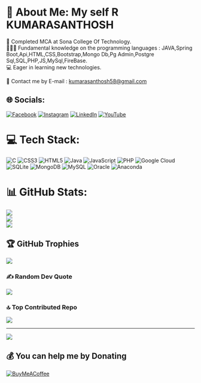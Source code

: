 # 💫 About Me: My self R KUMARASANTHOSH
  🌱 Completed MCA at Sona College Of Technology.<br> 👨🏻‍💻 Fundamental knowledge on the programming languages : JAVA,Spring Boot,Api,HTML,CSS,Bootstrap,Mongo Db,Pg Admin,Postgre Sql,SQL,PHP,JS,MySql,FireBase. <br>  💻 Eager in learning new technologies.
  
💬 Contact me  by E-mail : kumarasanthosh58@gmail.com


## 🌐 Socials:
[![Facebook](https://img.shields.io/badge/Facebook-%231877F2.svg?logo=Facebook&logoColor=white)](https://facebook.com/kumarasanthosh.santhosh) [![Instagram](https://img.shields.io/badge/Instagram-%23E4405F.svg?logo=Instagram&logoColor=white)](https://instagram.com/kumarasanthosh_rks) [![LinkedIn](https://img.shields.io/badge/LinkedIn-%230077B5.svg?logo=linkedin&logoColor=white)](https://linkedin.com/in/kumarasanthosh) [![YouTube](https://img.shields.io/badge/YouTube-%23FF0000.svg?logo=YouTube&logoColor=white)](https://www.youtube.com/@vadaipochewithjava)

# 💻 Tech Stack:
![C](https://img.shields.io/badge/c-%2300599C.svg?style=plastic&logo=c&logoColor=white) ![CSS3](https://img.shields.io/badge/css3-%231572B6.svg?style=plastic&logo=css3&logoColor=white) ![HTML5](https://img.shields.io/badge/html5-%23E34F26.svg?style=plastic&logo=html5&logoColor=white) ![Java](https://img.shields.io/badge/java-%23ED8B00.svg?style=plastic&logo=java&logoColor=white) ![JavaScript](https://img.shields.io/badge/javascript-%23323330.svg?style=plastic&logo=javascript&logoColor=%23F7DF1E) ![PHP](https://img.shields.io/badge/php-%23777BB4.svg?style=plastic&logo=php&logoColor=white) ![Google Cloud](https://img.shields.io/badge/Google%20Cloud-%234285F4.svg?style=plastic&logo=google-cloud&logoColor=white) ![SQLite](https://img.shields.io/badge/sqlite-%2307405e.svg?style=plastic&logo=sqlite&logoColor=white) ![MongoDB](https://img.shields.io/badge/MongoDB-%234ea94b.svg?style=plastic&logo=mongodb&logoColor=white) ![MySQL](https://img.shields.io/badge/mysql-%2300f.svg?style=plastic&logo=mysql&logoColor=white) ![Oracle](https://img.shields.io/badge/Oracle-F80000?style=plastic&logo=oracle&logoColor=white) ![Anaconda](https://img.shields.io/badge/Anaconda-%2344A833.svg?style=plastic&logo=anaconda&logoColor=white)
# 📊 GitHub Stats:
![](https://github-readme-stats.vercel.app/api?username=kumaraSanthosh26&theme=omni&hide_border=true&include_all_commits=true&count_private=false)<br/>
![](https://github-readme-streak-stats.herokuapp.com/?user=kumaraSanthosh26&theme=omni&hide_border=true)<br/>
![](https://github-readme-stats.vercel.app/api/top-langs/?username=kumaraSanthosh26&theme=omni&hide_border=true&include_all_commits=true&count_private=false&layout=compact)

## 🏆 GitHub Trophies
![](https://github-profile-trophy.vercel.app/?username=kumaraSanthosh26&theme=gruvbox&no-frame=false&no-bg=false&margin-w=4)

### ✍️ Random Dev Quote
![](https://quotes-github-readme.vercel.app/api?type=horizontal&theme=gruvbox)

### 🔝 Top Contributed Repo
![](https://github-contributor-stats.vercel.app/api?username=kumaraSanthosh26&limit=5&theme=nord&combine_all_yearly_contributions=true)

---
[![](https://visitcount.itsvg.in/api?id=kumaraSanthosh26&icon=5&color=3)](https://visitcount.itsvg.in)

  ## 💰 You can help me by Donating
  [![BuyMeACoffee](https://img.shields.io/badge/Buy%20Me%20a%20Coffee-ffdd00?style=for-the-badge&logo=buy-me-a-coffee&logoColor=black)](https://buymeacoffee.com/kumarasanthosh) 

  
<!-- Proudly created with GPRM ( https://gprm.itsvg.in ) -->

